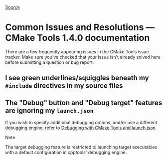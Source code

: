 
[Source](https://vector-of-bool.github.io/docs/vscode-cmake-tools/common_issues.html "Permalink to Common Issues and Resolutions — CMake Tools 1.4.0 documentation")

# Common Issues and Resolutions — CMake Tools 1.4.0 documentation

There are a few frequently appearing issues in the CMake Tools issue tracker. Make sure you've checked that your issue isn't already solved here before submitting a question or bug report.

## I see green underlines/squiggles beneath my `#include` directives in my source files

## The "Debug" button and "Debug target" features are ignoring my `launch.json`

If you wish to specify additional debugging options, and/or use a different debugging engine, refer to [Debugging with CMake Tools and launch.json][1].

Note

The target debugging feature is restricted to launching target executables with a default configuration in cpptools' debugging engine.

[1]: https://vector-of-bool.github.io/debugging.html#debugging-launch-json

  